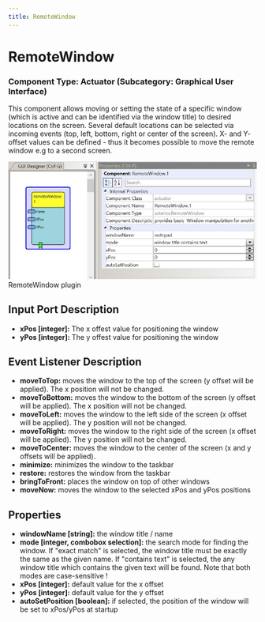 ```yaml
---
title: RemoteWindow
---
```


# RemoteWindow

### Component Type: Actuator (Subcategory: Graphical User Interface)

This component allows moving or setting the state of a specific window (which is active and can be identified via the window title) to desired locations on the screen. Several default locations can be selected via incoming events (top, left, bottom, right or center of the screen). X- and Y- offset values can be defined - thus it becomes possible to move the remote window e.g to a second screen.

![Screenshot: RemoteWindow plugin](./img/RemoteWindow.jpg "Screenshot: RemoteWindow plugin")  
RemoteWindow plugin

## Input Port Description

- **xPos \[integer\]:** The x offest value for positioning the window
- **yPos \[integer\]:** The y offest value for positioning the window

## Event Listener Description

- **moveToTop:** moves the window to the top of the screen (y offset will be applied). The x position will not be changed.
- **moveToBottom:** moves the window to the bottom of the screen (y offset will be applied). The x position will not be changed.
- **moveToLeft:** moves the window to the left side of the screen (x offset will be applied). The y position will not be changed.
- **moveToRight:** moves the window to the right side of the screen (x offset will be applied). The y position will not be changed.
- **moveToCenter:** moves the window to the center of the screen (x and y offsets will be applied).
- **minimize:** minimizes the window to the taskbar
- **restore:** restores the window from the taskbar
- **bringToFront:** places the window on top of other windows
- **moveNow:** moves the window to the selected xPos and yPos positions

## Properties

- **windowName \[string\]:** the window title / name
- **mode \[integer, combobox selection\]:** the search mode for finding the window. If "exact match" is selected, the window title must be exactly the same as the given name. If "contains text" is selected, the any window title which contains the given text will be found. Note that both modes are case-sensitive !
- **xPos \[integer\]:** default value for the x offset
- **yPos \[integer\]:** default value for the y offset
- **autoSetPosition \[boolean\]:** if selected, the position of the window will be set to xPos/yPos at startup
